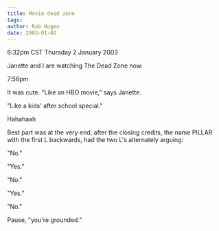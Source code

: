 ```yaml
---
title: Movie dead zone
tags: 
author: Rob Nugen
date: 2003-01-02
---
```


<p class=date>6:32pm CST Thursday 2 January 2003</p>

<p>Janette and I are watching The Dead Zone now.</p>

<p class=date>7:56pm</p>

<p>It was cute.  "Like an HBO movie," says Janette.</p>

<p>"Like a kids' after school special."</p>

<p>Hahahaah</p>

<p>Best part was at the very end, after the closing credits, the name
PILLAR with the first L backwards, had the two L's alternately
arguing:</p>

<p>"No."</p>

<p>"Yes."</p>

<p>"No."</p>

<p>"Yes."</p>

<p>"No."</p>

<p>Pause, "you're grounded."</p>
